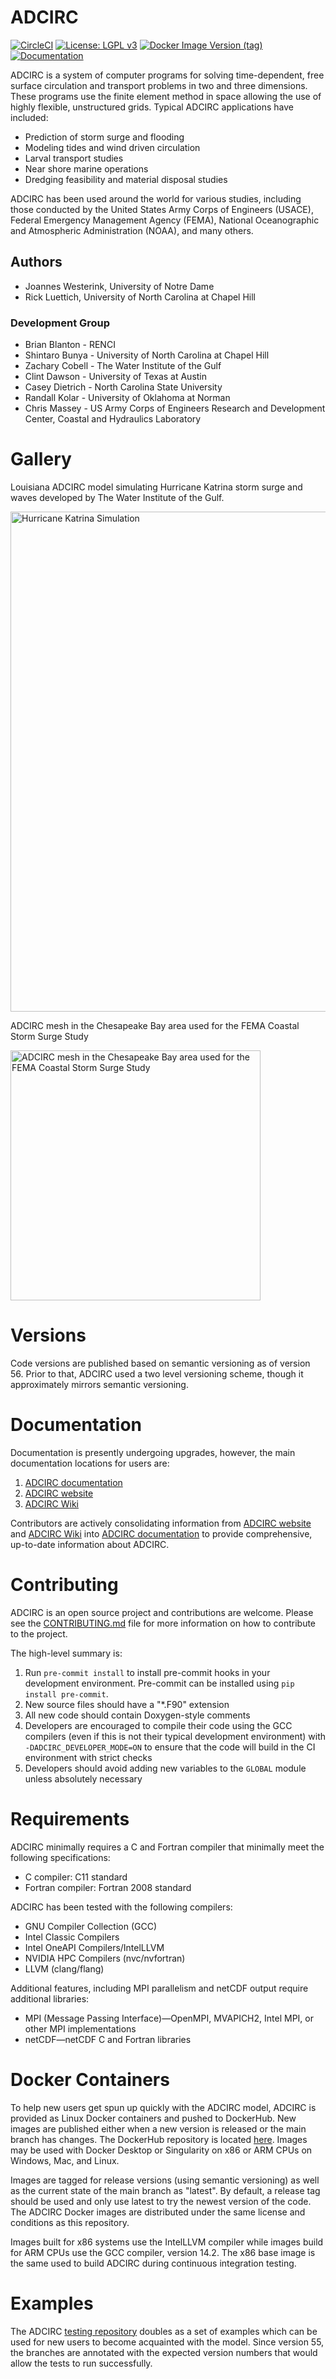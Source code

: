 # ADCIRC
[![CircleCI](https://dl.circleci.com/status-badge/img/gh/adcirc/adcirc/tree/main.svg?style=shield&circle-token=468312e3a9341f3a519bbdfb4df0cda07c98bd91)](https://dl.circleci.com/status-badge/redirect/gh/adcirc/adcirc/tree/main)
[![License: LGPL v3](https://img.shields.io/badge/License-LGPL_v3-blue.svg)](https://www.gnu.org/licenses/lgpl-3.0)
[![Docker Image Version (tag)](https://img.shields.io/docker/v/adcircorg/adcirc/v56.2.0-beta.1?logo=docker&label=adcircorg%2Fadcirc)](https://hub.docker.com/r/adcircorg/adcirc)
[![Documentation](https://img.shields.io/badge/docs-GitHub%20Pages-blue)](https://adcirc.github.io/adcirc/)


ADCIRC is a system of computer programs for solving time-dependent, free surface circulation and transport problems in
two and three dimensions. These programs use the finite element method in space allowing the use of highly flexible,
unstructured grids. Typical ADCIRC applications have included:

* Prediction of storm surge and flooding
* Modeling tides and wind driven circulation
* Larval transport studies
* Near shore marine operations
* Dredging feasibility and material disposal studies

ADCIRC has been used around the world for various studies, including those conducted by the United States Army Corps of
Engineers (USACE), Federal Emergency Management Agency (FEMA), National Oceanographic and Atmospheric Administration 
(NOAA), and many others.

## Authors
* Joannes Westerink, University of Notre Dame
* Rick Luettich, University of North Carolina at Chapel Hill

### Development Group
* Brian Blanton - RENCI
* Shintaro Bunya - University of North Carolina at Chapel Hill
* Zachary Cobell - The Water Institute of the Gulf
* Clint Dawson - University of Texas at Austin
* Casey Dietrich - North Carolina State University
* Randall Kolar - University of Oklahoma at Norman
* Chris Massey - US Army Corps of Engineers Research and Development Center, Coastal and Hydraulics Laboratory

# Gallery

Louisiana ADCIRC model simulating Hurricane Katrina storm surge and waves developed by The Water Institute of the Gulf.

<img src="https://i0.wp.com/www.psc.edu/wp-content/uploads/2021/07/katrina_aws_z0_0250-scaled.jpg?resize=1080%2C448&ssl=1" alt="Hurricane Katrina Simulation" width="800"/>

ADCIRC mesh in the Chesapeake Bay area used for the FEMA Coastal Storm Surge Study

<img src="https://upload.wikimedia.org/wikipedia/commons/thumb/8/89/FEMA_Region_III_Coastal_Storm_Surge_Study_%28page_7_crop%29.jpg/1280px-FEMA_Region_III_Coastal_Storm_Surge_Study_%28page_7_crop%29.jpg" alt="ADCIRC mesh in the Chesapeake Bay area used for the FEMA Coastal Storm Surge Study" width="400"/>

# Versions

Code versions are published based on semantic versioning as of version 56. Prior to that, ADCIRC used a two level
versioning scheme, though it approximately mirrors semantic versioning. 

# Documentation

Documentation is presently undergoing upgrades, however, the main documentation locations for users are:

1. [ADCIRC documentation](https://adcirc.github.io/adcirc)
2. [ADCIRC website](https://adcirc.org)
3. [ADCIRC Wiki](https://wiki.adcirc.org/Main_Page)

Contributors are actively consolidating information from [ADCIRC website](https://adcirc.org) and [ADCIRC Wiki](https://wiki.adcirc.org/Main_Page) into [ADCIRC documentation](https://adcirc.github.io/adcirc) to provide comprehensive, up-to-date information about ADCIRC.

# Contributing

ADCIRC is an open source project and contributions are welcome. 
Please see the [CONTRIBUTING.md](CONTRIBUTING.md) file for more information 
on how to contribute to the project.

The high-level summary is:
1. Run `pre-commit install` to install pre-commit hooks in your development environment. Pre-commit can be installed using `pip install pre-commit`.
2. New source files should have a "*.F90" extension
3. All new code should contain Doxygen-style comments
4. Developers are encouraged to compile their code using the GCC compilers (even if this is not their typical development environment) with `-DADCIRC_DEVELOPER_MODE=ON` to ensure that the code will build in the CI environment with strict checks
5. Developers should avoid adding new variables to the `GLOBAL` module unless absolutely necessary

# Requirements
ADCIRC minimally requires a C and Fortran compiler that minimally meet the following specifications:
* C compiler: C11 standard
* Fortran compiler: Fortran 2008 standard

ADCIRC has been tested with the following compilers:
* GNU Compiler Collection (GCC)
* Intel Classic Compilers
* Intel OneAPI Compilers/IntelLLVM
* NVIDIA HPC Compilers (nvc/nvfortran)
* LLVM (clang/flang)

Additional features, including MPI parallelism and netCDF output require additional libraries:
* MPI (Message Passing Interface)—OpenMPI, MVAPICH2, Intel MPI, or other MPI implementations
* netCDF—netCDF C and Fortran libraries

# Docker Containers

To help new users get spun up quickly with the ADCIRC model, ADCIRC is provided as Linux Docker containers and pushed to DockerHub.
New images are published either when a new version is released or the main branch has changes. The DockerHub repository is 
located [here](https://hub.docker.com/r/adcircorg/adcirc). Images may be used with Docker Desktop or Singularity on x86 or ARM CPUs
on Windows, Mac, and Linux.

Images are tagged for release versions (using semantic versioning) as well as the current state of the main branch as "latest". 
By default, a release tag should be used and only use latest to try the newest version of the code. The ADCIRC Docker images are 
distributed under the same license and conditions as this repository. 

Images built for x86 systems use the IntelLLVM compiler while images build for ARM CPUs use the GCC compiler, version 14.2. The 
x86 base image is the same used to build ADCIRC during continuous integration testing. 

# Examples

The ADCIRC [testing repository](http://github.com/adcirc/adcirc-testsuite) doubles as a set of examples which can be used
for new users to become acquainted with the model. Since version 55, the branches are annotated with the expected
version numbers that would allow the tests to run successfully.
